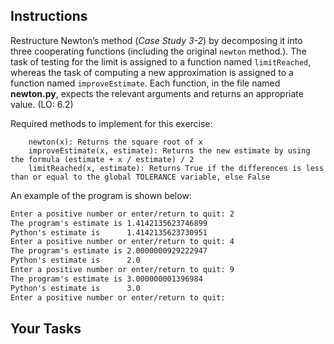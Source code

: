 ## Instructions

Restructure Newton’s method (_Case Study 3-2_) by decomposing it into three cooperating functions (including the original `newton` method.). The task of testing for the limit is assigned to a function named `limitReached`, whereas the task of computing a new approximation is assigned to a function named `improveEstimate`. Each function, in the file named **newton.py**, expects the relevant arguments and returns an appropriate value. (LO: 6.2)

Required methods to implement for this exercise:

```
    newton(x): Returns the square root of x
    improveEstimate(x, estimate): Returns the new estimate by using the formula (estimate + x / estimate) / 2
    limitReached(x, estimate): Returns True if the differences is less than or equal to the global TOLERANCE variable, else False
```

An example of the program is shown below:

```txt
Enter a positive number or enter/return to quit: 2
The program's estimate is 1.4142135623746899
Python's estimate is      1.4142135623730951
Enter a positive number or enter/return to quit: 4
The program's estimate is 2.0000000929222947
Python's estimate is      2.0
Enter a positive number or enter/return to quit: 9
The program's estimate is 3.000000001396984
Python's estimate is      3.0
Enter a positive number or enter/return to quit:
```

<!--
{
    "CopyExercise": {
        "name": "newton.py",
        "copyTarget": "/chapter6/ex01/student/newton.py",
        "pasteTarget": "/newton.py"
    }
}
-->

## Your Tasks
